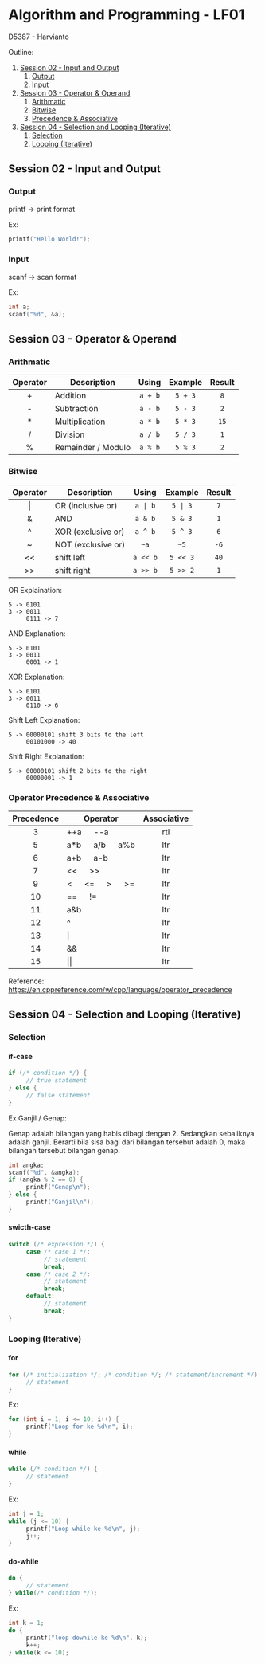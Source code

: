 # Algorithm and Programming - LF01

D5387 - Harvianto

Outline:
1. [Session 02 - Input and Output](#session-02---input-and-output)
    1. [Output](#output)
    2. [Input](#input)
2. [Session 03 - Operator & Operand](#session-03---operator--operand)
    1. [Arithmatic](#arithmatic)
    2. [Bitwise](#bitwise)
    3. [Precedence & Associative](#operator-precedence--associative)
3. [Session 04 - Selection and Looping (Iterative)](#session-04---selection-and-looping-iterative)
     1. [Selection](#selection)
     2. [Looping (Iterative)](#looping-iterative)

## Session 02 - Input and Output

### Output

printf -> print format

Ex:

```c
printf("Hello World!");
```

### Input

scanf -> scan format

Ex:

```c
int a;
scanf("%d", &a);
```

## Session 03 - Operator & Operand

### Arithmatic

| Operator | Description        |  Using  | Example | Result |
| :------: | ------------------ | :-----: | :-----: | :----: |
|    +     | Addition           | `a + b` | `5 + 3` |  `8`   |
|    -     | Subtraction        | `a - b` | `5 - 3` |  `2`   |
|    \*    | Multiplication     | `a * b` | `5 * 3` |  `15`  |
|    /     | Division           | `a / b` | `5 / 3` |  `1`   |
|    %     | Remainder / Modulo | `a % b` | `5 % 3` |  `2`   |

### Bitwise

| Operator | Description        |  Using   | Example  | Result |
| :------: | ------------------ | :------: | :------: | :----: |
|    \|    | OR (inclusive or)  | `a \| b` | `5 \| 3` |  `7`   |
|    &     | AND                | `a & b`  | `5 & 3`  |  `1`   |
|    ^     | XOR (exclusive or) | `a ^ b`  | `5 ^ 3`  |  `6`   |
|    ~     | NOT (exclusive or) |   `~a`   |   `~5`   |  `-6`  |
|    <<    | shift left         | `a << b` | `5 << 3` |  `40`  |
|    >>    | shift right        | `a >> b` | `5 >> 2` |  `1`   |

OR Explaination:

```
5 -> 0101
3 -> 0011
     0111 -> 7
```

AND Explanation:

```
5 -> 0101
3 -> 0011
     0001 -> 1
```

XOR Explanation:

```
5 -> 0101
3 -> 0011
     0110 -> 6
```

Shift Left Explanation:

```
5 -> 00000101 shift 3 bits to the left
     00101000 -> 40
```

Shift Right Explanation:

```
5 -> 00000101 shift 2 bits to the right
     00000001 -> 1
```

### Operator Precedence & Associative

| Precedence | Operator                       | Associative |
| :--------: | ------------------------------ | :---------: |
|     3      | ++a &emsp; --a                 |     rtl     |
|     5      | a\*b &emsp; a/b &emsp; a%b     |     ltr     |
|     6      | a+b &emsp; a-b                 |     ltr     |
|     7      | << &emsp; >>                   |     ltr     |
|     9      | < &emsp; <= &emsp; > &emsp; >= |     ltr     |
|     10     | == &emsp; !=                   |     ltr     |
|     11     | a&b                            |     ltr     |
|     12     | ^                              |     ltr     |
|     13     | \|                             |     ltr     |
|     14     | &&                             |     ltr     |
|     15     | \|\|                           |     ltr     |

Reference: https://en.cppreference.com/w/cpp/language/operator_precedence


## Session 04 - Selection and Looping (Iterative)

### Selection

#### if-case

```c++
if (/* condition */) {
     // true statement
} else {
     // false statement
}
```

Ex Ganjil / Genap:

Genap adalah bilangan yang habis dibagi dengan 2. Sedangkan sebaliknya adalah ganjil. Berarti bila sisa bagi dari bilangan tersebut adalah 0, maka bilangan tersebut bilangan genap.
```c++
int angka;
scanf("%d", &angka);
if (angka % 2 == 0) {
     printf("Genap\n");
} else {
     printf("Ganjil\n");
}
```

#### swicth-case

```c
switch (/* expression */) {
     case /* case 1 */:
          // statement
          break;
     case /* case 2 */:
          // statement
          break;
     default:
          // statement
          break;
}
```

### Looping (Iterative)

#### for

```c
for (/* initialization */; /* condition */; /* statement/increment */) {
     // statement
}
```

Ex:
```c
for (int i = 1; i <= 10; i++) {
     printf("Loop for ke-%d\n", i);
}
```

#### while

```c
while (/* condition */) {
     // statement
}
```

Ex:
```c
int j = 1; 
while (j <= 10) {
     printf("Loop while ke-%d\n", j);
     j++;
}
```

#### do-while

```c
do {
     // statement
} while(/* condition */);
```

Ex:
```c
int k = 1; 
do {
     printf("loop dowhile ke-%d\n", k);
     k++;
} while(k <= 10);
```